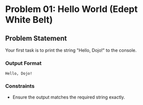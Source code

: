 # Problem 01: Hello World (Edept White Belt)

## Problem Statement
Your first task is to print the string "Hello, Dojo!" to the console.

### Output Format
```
Hello, Dojo!
```

### Constraints
- Ensure the output matches the required string exactly.
